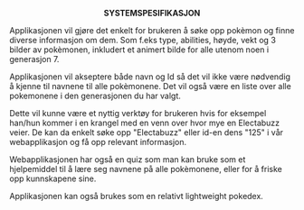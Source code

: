 <p align="center"><b>SYSTEMSPESIFIKASJON</b></p>

Applikasjonen vil gjøre det enkelt for brukeren å søke opp pokèmon og finne diverse informasjon om dem.
Som f.eks type, abilities, høyde, vekt og 3 bilder av pokèmonen, inkludert et animert bilde for alle utenom noen i generasjon 7.

Applikasjonen vil akseptere både navn og Id så det vil ikke være nødvendig å kjenne til navnene til alle pokèmonene.
Det vil også være en liste over alle pokemonene i den generasjonen du har valgt.

Dette vil kunne være et nyttig verktøy for brukeren hvis for eksempel han/hun kommer i en krangel med en venn
over hvor mye en Electabuzz veier. De kan da enkelt søke opp "Electabuzz" eller id-en dens "125" i vår webapplikasjon 
og få opp relevant informasjon.

Webapplikasjonen har også en quiz som man kan bruke som et hjelpemiddel til å lære seg navnene på alle pokèmonene, eller
for å friske opp kunnskapene sine.

Applikasjonen kan også brukes som en relativt lightweight pokedex.
